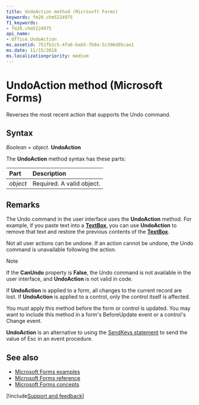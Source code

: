 ```yaml
---
title: UndoAction method (Microsoft Forms)
keywords: fm20.chm5224975
f1_keywords:
- fm20.chm5224975
api_name:
- Office.UndoAction
ms.assetid: 751fb2c5-4fa6-bab5-fb9a-5c396d05cae1
ms.date: 11/15/2018
ms.localizationpriority: medium
---
```



# UndoAction method (Microsoft Forms)

Reverses the most recent action that supports the Undo command.

## Syntax

_Boolean_ = _object_. **UndoAction**

The **UndoAction** method syntax has these parts:

|Part|Description|
|:-----|:-----|
| _object_|Required. A valid object.|

## Remarks

The Undo command in the user interface uses the **UndoAction** method. For example, if you paste text into a **[TextBox](textbox-control.md)**, you can use **UndoAction** to remove that text and restore the previous contents of the **[TextBox](textbox-control.md)**.

Not all user actions can be undone. If an action cannot be undone, the Undo command is unavailable following the action.

> [!NOTE] 
> If the **CanUndo** property is **False**, the Undo command is not available in the user interface, and **UndoAction** is not valid in code.

If **UndoAction** is applied to a form, all changes to the current record are lost. If **UndoAction** is applied to a control, only the control itself is affected.

You must apply this method before the form or control is updated. You may want to include this method in a form's BeforeUpdate event or a control's Change event.

**UndoAction** is an alternative to using the [SendKeys statement](sendkeys-statement.md) to send the value of Esc in an event procedure.

## See also

- [Microsoft Forms examples](examples-microsoft-forms.md)
- [Microsoft Forms reference](reference-microsoft-forms.md)
- [Microsoft Forms concepts](concepts-microsoft-forms.md)

[!include[Support and feedback](~/includes/feedback-boilerplate.md)]